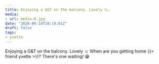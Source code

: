 ```yaml
---
title: Enjoying a G&T on the balcony. Lovely ☺️…
media:
- url: media-0.jpg
date: "2020-09-14T18:19:01Z"
draft: false
tags:
- yvette
---
```

Enjoying a G&T on the balcony. Lovely ☺️ When are you getting home {{< friend yvette >}}? There's one waiting\! 😁

